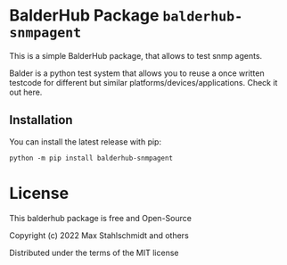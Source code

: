 # BalderHub Package `balderhub-snmpagent`

This is a simple BalderHub package, that allows to test snmp agents.

Balder is a python test system that allows you to reuse a once written testcode for different but similar platforms/devices/applications. Check it out here.

## Installation

You can install the latest release with pip:

```
python -m pip install balderhub-snmpagent
```

# License

This balderhub package is free and Open-Source

Copyright (c) 2022 Max Stahlschmidt and others

Distributed under the terms of the MIT license